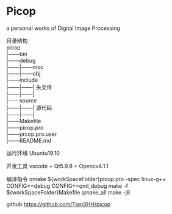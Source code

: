 # Picop

a personal works of Digital Image Processing

目录结构  
picop  
|───bin  
|───debug  
|───|───moc  
|───|───obj  
|───include  
|───|───| 头文件  
|───|───|  
|───source  
|───|───| 源代码  
|───|───|  
|───Makefile  
|───picop.pro  
|───prcop.pro.user  
|───README.md  

运行环境
Ubuntu19.10

开发工具
vscode + Qt5.9.8 + Opencv4.1.1

编译指令
qmake ${workSpaceFolder}picop.pro -spec linux-g++ CONFIG+=debug CONFIG+=qml_debug
make -f ${workSpaceFolder}Makefile qmake_all
make -j8

github
https://github.com/TianSHH/picop

